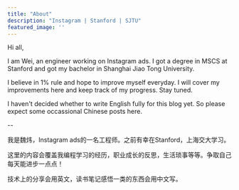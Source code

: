 ```yaml
---
title: "About"
description: "Instagram | Stanford | SJTU"
featured_image: ''
---
```


Hi all,

I am Wei, an engineer working on Instagram ads. I got a degree in MSCS at Stanford and got my bachelor in Shanghai Jiao Tong University.

I believe in 1% rule and hope to improve myself everyday. I will cover my improvements here and keep track of my progress. Stay tuned.

I haven't decided whether to write English fully for this blog yet. So please expect some occassional Chinese posts here.

--

我是魏炜，Instagram ads的一名工程师。之前有幸在Stanford，上海交大学习。

这里的内容会覆盖我编程学习的经历，职业成长的反思，生活琐事等等。争取自己每天能进步一点点！

技术上的分享会用英文，读书笔记感悟一类的东西会用中文写。

